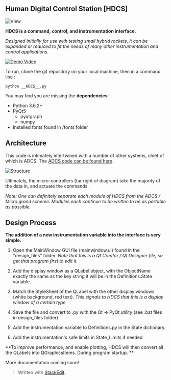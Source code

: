 
**Human Digital Control Station [HDCS]**
----------
![View](https://photos-4.dropbox.com/t/2/AADOTByn3Gc_uAQeEVfd4g9bEARQ9L2q0yWo9NMQgamDQw/12/9419831/png/32x32/1/_/1/2/hdcs.png/EJLXggcYm_YOIAcoBw/4bCbrWV41BHylh2dO5toJZT6UY5ltV0EtUFjWbhFklQ?size=1600x1200&size_mode=3)

**HDCS is a command, control, and instrumentation interface.**

*Designed initially for use with testing small hybrid rockets, it can be expanded or reduced to fit the needs of many other instrumentation and control applications.*

[![Demo Video](https://img.youtube.com/vi/-lvVTYNzDvo/0.jpg)](https://www.youtube.com/watch?v=-lvVTYNzDvo)

To run, clone the git repository on your local machine, then in a command line :

    python __HDCS__.py

You may find you are missing the **dependencies**: 

* Python 3.6.2+
* PyQt5
   * pyqtgraph
   * numpy
* Installed fonts found in /fonts folder

**Architecture**
----------
This code is intimately intertwined with a number of other systems, chief of which is ADCS. The [ADCS code can be found here](https://github.com/jonnyhyman/ADCS/).

![Structure](https://photos-2.dropbox.com/t/2/AAAR0l0M-Gal1o5NNPScqEbjMYxzwnbddSYxf0zj3ZARug/12/9419831/png/32x32/1/_/1/2/arch.png/EJLXggcYm_YOIAcoBw/2W07iQ74YkNBXnlrxBmlB6-t9DTfnCTmYhg4UvuL_KM?size=1600x1200&size_mode=3)

Ultimately, the micro-controllers (far right of diagram) take the majority of the data in, and actuate the commands.

*Note: One can definitely separate each module of HDCS from the ADCS / Micro grand scheme. Modules each continue to be written to be as portable as possible.*

**Design Process**
----------
**The addition of a new instrumentation variable into the interface is very simple.**

1. Open the MainWindow GUI file (mainwindow.ui) found in the "design_files" folder. *Note that this is a Qt Creator / Qt Designer file, so get that program first to edit it.*

2.  Add the display window as a QLabel object, with the ObjectName exactly the same as the key string it will be in the Definitions.State variable.

3.  Match the StyleSheet of the QLabel with the other display windows (white background, red text). *This signals to HDCS that this is a display window of a certain type*

4. Save the file and convert to .py with the Qt -> PyQt utility (see .bat files in design_files folder)

5.  Add the instrumentation variable to Definitions.py in the State dictionary.
6. Add the instrumentation's safe limits in State_Limits if needed

**To improve performance, and enable plotting, HDCS will then convert all the QLabels into QGraphicsItems. During program startup. ** 

More documentation coming soon!

> Written with [StackEdit](https://stackedit.io/).
